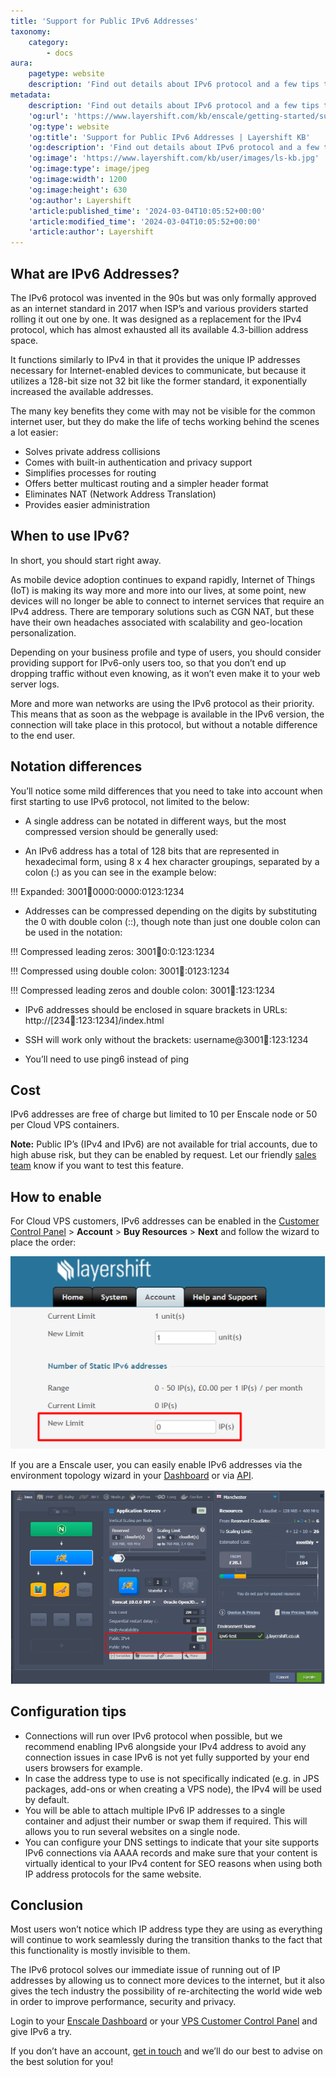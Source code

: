 ```yaml
---
title: 'Support for Public IPv6 Addresses'
taxonomy:
    category:
        - docs
aura:
    pagetype: website
    description: 'Find out details about IPv6 protocol and a few tips to help get you started on using IPv6 addresses with Enscale Paas.'
metadata:
    description: 'Find out details about IPv6 protocol and a few tips to help get you started on using IPv6 addresses with Enscale Paas.'
    'og:url': 'https://www.layershift.com/kb/enscale/getting-started/support-for-public-ipv6-addresses'
    'og:type': website
    'og:title': 'Support for Public IPv6 Addresses | Layershift KB'
    'og:description': 'Find out details about IPv6 protocol and a few tips to help get you started on using IPv6 addresses with Enscale Paas.'
    'og:image': 'https://www.layershift.com/kb/user/images/ls-kb.jpg'
    'og:image:type': image/jpeg
    'og:image:width': 1200
    'og:image:height': 630
    'og:author': Layershift
    'article:published_time': '2024-03-04T10:05:52+00:00'
    'article:modified_time': '2024-03-04T10:05:52+00:00'
    'article:author': Layershift
---
```


## What are IPv6 Addresses?

The‌ ‌IPv6‌ ‌protocol‌ ‌was‌ ‌invented in the 90s but was only formally‌ ‌approved‌ ‌as‌ ‌an‌ ‌internet‌ ‌standard‌ ‌in‌ ‌2017 when ISP’s and various providers started rolling it out one by one. It ‌was‌ ‌designed‌ ‌as‌ ‌a‌ ‌replacement‌ ‌for‌ ‌the‌ ‌IPv4‌ ‌protocol,‌ ‌which‌ ‌has‌ ‌almost‌ ‌exhausted‌ ‌all‌ ‌its‌ ‌available‌ ‌4.3-billion‌ ‌address‌ ‌space.‌ ‌

It‌ ‌functions‌ ‌similarly‌ ‌to‌ ‌IPv4‌ ‌in‌ ‌that‌ ‌it‌ ‌provides‌ ‌the‌ ‌unique‌ ‌IP‌ ‌addresses‌ ‌necessary‌ ‌for‌ ‌Internet-enabled‌ ‌devices‌ ‌to‌ ‌communicate,‌ ‌but‌ because ‌it‌ ‌utilizes‌ ‌a‌ ‌128-bit‌ ‌size ‌not ‌32‌ ‌bit‌ ‌like‌ ‌the‌ former standard, it exponentially increased the available addresses.

The many key benefits they come with may not be visible for the common internet user, but they do make the life of techs working behind the scenes a lot easier:

* Solves private address collisions
* Comes with built-in authentication and privacy support
* Simplifies processes for routing
* Offers better multicast routing and a simpler header format
* Eliminates NAT (Network Address Translation)
* Provides‌ ‌easier‌ ‌administration‌

## When to use IPv6?

In short, you should start right away.

As‌ ‌mobile‌ ‌device‌ ‌adoption‌ ‌continues‌ ‌to‌ ‌expand‌ ‌rapidly,‌ Internet of Things (IoT) is making its way more and more into our lives, at‌ ‌some‌ ‌point,‌ ‌new‌ ‌devices‌ ‌will‌ ‌no‌ longer‌ ‌be‌ ‌able‌ ‌to‌ ‌connect‌ ‌to‌ ‌internet‌ ‌services‌ ‌that‌ ‌require‌ ‌an‌ ‌IPv4‌ ‌address.‌ ‌There‌ ‌are‌ ‌temporary‌ ‌solutions‌ ‌such‌ ‌as‌ ‌CGN‌ ‌NAT,‌ ‌but‌ ‌these‌ ‌have‌ ‌their‌ ‌own‌ ‌headaches‌ ‌associated‌ ‌with‌ ‌scalability‌ ‌and‌ ‌geo-location‌ ‌personalization.‌ ‌

Depending‌ ‌on‌ ‌your‌ ‌business‌ ‌profile‌ ‌and‌ ‌type‌ ‌of‌ ‌users,‌ ‌you‌ ‌should‌ ‌consider‌ ‌providing‌ ‌support‌ ‌for‌ ‌IPv6‌-only ‌users too,‌ ‌so‌ ‌that‌ ‌you‌ ‌don’t‌ ‌end‌ ‌up‌ ‌dropping‌ ‌traffic‌ ‌without‌ ‌even‌ ‌knowing,‌ ‌as‌ ‌it‌ ‌won’t‌ even ‌make‌ ‌it‌ ‌to‌ ‌your‌ ‌web‌ ‌server‌ ‌logs.‌

More and more wan networks are using the IPv6 protocol as their priority. This means that as soon as the webpage is available in the IPv6 version, the connection will take place in this protocol, but without a notable difference to the end user.

## Notation differences

You’ll notice some mild differences that you need to take into account when first starting to use IPv6 protocol, not limited to the below:

* A single address can be notated in different ways, but the most compressed version should be generally used:

* An IPv6 address has a total of 128 bits that are represented in hexadecimal form, using 8 x 4 hex character groupings, separated by a colon (:) as you can see in the example below:

!!! Expanded: 3001:abcd:0000:0000:0123:1234

* Addresses can be compressed depending on the digits by substituting the 0 with double colon (::), though note than just one double colon can be used in the notation:

!!! Compressed leading zeros: 3001:abcd:0:0:123:1234

!!! Compressed using double colon: 3001:abcd::0123:1234

!!! Compressed leading zeros and double colon: 3001:abcd::123:1234

* IPv6 addresses should be enclosed in square brackets in URLs: http://[234:abcd::123:1234]/index.html

* SSH will work only without the brackets: username@3001:abcd::123:1234

* You’ll need to use ping6 instead of ping

## Cost

IPv6 addresses are free of charge but limited to 10 per Enscale node or 50 per Cloud VPS containers. 

**Note:** Public IP’s (IPv4 and IPv6) are not available for trial accounts, due to high abuse risk, but they can be enabled by request. Let our friendly [sales team](sales@layershift.com) know if you want to test this feature.

## How to enable

For Cloud VPS customers, IPv6 addresses can be enabled in the [Customer Control Panel](https://control.layershift.com/cp) > **Account** > **Buy Resources** > **Next** and follow the wizard to place the order:

![Support%20for%20Public%20IPv6%20Addresses-1](Support%20for%20Public%20IPv6%20Addresses-1.png "Support%20for%20Public%20IPv6%20Addresses-1")

If you are a Enscale user, you can easily enable IPv6 addresses via the environment topology wizard in your [Dashboard](https://app.enscale.cloud) or via [API](https://www.virtuozzo.com/application-platform-docs/multiple-public-ip/#api-reference-on-multiple-public-ips).

![Support%20for%20Public%20IPv6%20Addresses-2](Support%20for%20Public%20IPv6%20Addresses-2.png)

## Configuration tips

* Connections‌ ‌will‌ ‌run‌ ‌over‌ ‌IPv6‌ ‌protocol when‌ ‌possible,‌ ‌but‌ ‌we‌ ‌recommend‌ ‌enabling‌ ‌IPv6‌ ‌alongside‌ ‌your‌ ‌IPv4‌ ‌address‌ ‌to‌ ‌avoid‌ ‌any‌ ‌connection‌ ‌issues‌ ‌in‌ ‌case‌ ‌IPv6‌ ‌is‌ ‌not‌ ‌yet‌ ‌fully‌ ‌supported‌ ‌by‌ ‌your‌ ‌end‌ ‌users‌ ‌browsers‌ ‌for‌ ‌example.‌ ‌
* In‌ ‌case‌ ‌the‌ ‌address‌ ‌type‌ ‌to‌ ‌use‌ ‌is‌ ‌not‌ ‌specifically‌ ‌indicated‌ ‌(e.g.‌ ‌in‌ ‌JPS‌ ‌packages,‌ ‌add-ons‌ ‌or‌ ‌when‌ ‌creating‌ ‌a‌ ‌VPS‌ ‌node),‌ ‌the‌ ‌IPv4‌ ‌will‌ ‌be‌ ‌used‌ ‌by‌ ‌default.‌ ‌
* You‌ ‌will‌ ‌be‌ ‌able‌ ‌to‌ ‌attach‌ ‌multiple‌ ‌IPv6‌ ‌IP‌ ‌addresses‌ ‌to‌ ‌a‌ ‌single‌ ‌container‌ ‌and‌ ‌adjust‌ ‌their‌ ‌number‌ ‌or‌ ‌swap‌ ‌them‌ ‌if‌ ‌required.‌ ‌This‌ ‌will allows ‌you to run ‌several‌ ‌websites‌ ‌on‌ ‌a‌ ‌single‌ ‌node.‌ 
* You can configure your DNS settings to indicate that your site supports IPv6 connections via AAAA records and make sure that your content is virtually identical to your IPv4 content for SEO reasons when using both IP address protocols for the same website.

## Conclusion

Most users won’t notice which IP address type they are using as everything will continue to work seamlessly during the transition thanks to the fact that this functionality is mostly invisible to them. 

The IPv6 protocol solves our immediate issue of running out of IP addresses by allowing us to connect more devices to the internet, but it also gives the tech industry the possibility of re-architecting the world wide web in order to improve performance, security and privacy.

Login to your [Enscale Dashboard](https://app.enscale.cloud) or your [VPS Customer Control Panel](https://control.layershift.com/cp/) and give IPv6 a try.

If you don’t have an account, [get in touch](mailto:sales@layershift.com) and we’ll do our best to advise on the best solution for you!




